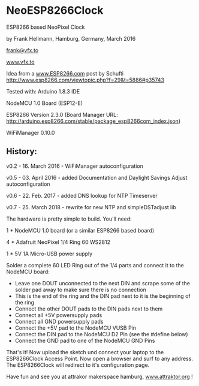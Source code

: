 # NeoESP8266Clock
ESP8266 based NeoPixel Clock

by Frank Hellmann, Hamburg, Germany, March 2016

frank@vfx.to

www.vfx.to

Idea from a www.ESP8266.com post by Schufti http://www.esp8266.com/viewtopic.php?f=29&t=5886#p35743

Tested with:
Arduino 1.8.3 IDE

NodeMCU 1.0 Board (ESP12-E)

ESP8266 Version 2.3.0 (Board Manager URL: http://arduino.esp8266.com/stable/package_esp8266com_index.json)

WiFiManager 0.10.0 

History:
--------

v0.2 - 16. March 2016 - WiFiManager autoconfiguration

v0.5 - 03. April 2016 - added Documentation and Daylight Savings Adjust autoconfiguration

v0.6 - 22. Feb.  2017 - added DNS lookup for NTP Timeserver

v0.7 - 25. March 2018 - rewrite for new NTP and simpleDSTadjust lib

The hardware is pretty simple to build. You'll need:

1 * NodeMCU 1.0 board (or a similar ESP8266 based board)

4 * Adafruit NeoPixel 1/4 Ring 60 WS2812  

1 * 5V 1A Micro-USB power supply 

Solder a complete 60 LED Ring out of the 1/4 parts and connect it to the NodeMCU board:
- Leave one DOUT unconnected to the next DIN and scrape some of the solder pad away to make sure there is no connection
- This is the end of the ring and the DIN pad next to it is the beginning of the ring 
- Connect the other DOUT pads to the DIN pads next to them 
- Connect all +5V powersupply pads
- Connect all GND powersupply pads
- Connect the +5V pad to the NodeMCU VUSB Pin
- Connect the DIN pad to the NodeMCU D2 Pin   (see the #define below)
- Connect the GND pad to one of the NodeMCU GND Pins 

That's it! Now upload the sketch und connect your laptop to the ESP8266Clock Access Point. 
Now open a browser and surf to any address. The ESP8266Clock will redirect to it's configuration page. 

Have fun and see you at attrakor makerspace hamburg, www.attraktor.org !
